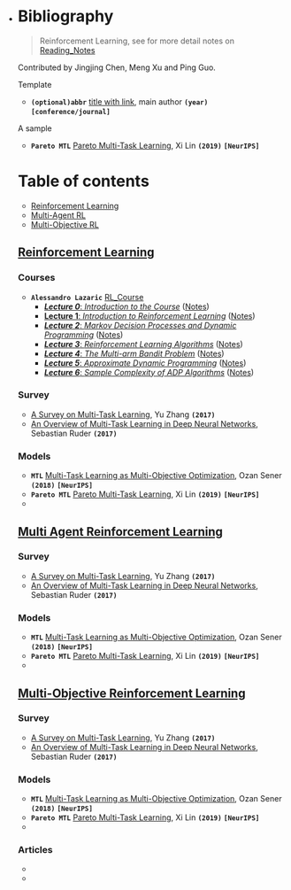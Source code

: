 
- # Bibliography

  > Reinforcement Learning, see for more detail notes on [Reading_Notes](./Reading_Notes.md)

  Contributed by Jingjing Chen, Meng Xu and Ping Guo.

  

  Template

  - **`(optional)abbr`** [title with link](https://arxiv.org/), main author **`(year)`** **`[conference/journal]`**

  A sample

  - **`Pareto MTL`** [Pareto Multi-Task Learning](https://arxiv.org/abs/1912.12854), Xi Lin **`(2019)`** **`[NeurIPS]`**

  

  # Table of contents

  - [Reinforcement Learning](#RL)
  - [Multi-Agent RL](#Multi-Agent-RL)
  - [Multi-Objective RL](#Multi-Objective-RL)

  ## [Reinforcement Learning](#Table-of-contents)

  ### Courses

  - **`Alessandro Lazaric`** [RL_Course](http://researchers.lille.inria.fr/~lazaric/Webpage/MVA-RL_Course14.html)
    - [***Lecture 0***: *Introduction to the Course*](http://researchers.lille.inria.fr/~lazaric/Webpage/MVA-RL_Course16_files/slides-course-ext.pdf) ([Notes](http://researchers.lille.inria.fr/~lazaric/Webpage/MVA-RL_Course14_files/notes-course.pdf))
    - [**Lecture 1**: *Introduction to Reinforcement Learning*](http://researchers.lille.inria.fr/~lazaric/Webpage/MVA-RL_Course14_files/slides-lecture-01-handout.pdf) ([Notes](http://researchers.lille.inria.fr/~lazaric/Webpage/MVA-RL_Course14_files/notes-lecture-01.pdf))
    - [***Lecture 2***: *Markov Decision Processes and Dynamic Programming*](http://researchers.lille.inria.fr/~lazaric/Webpage/MVA-RL_Course14_files/slides-lecture-02-handout.pdf) ([Notes](http://researchers.lille.inria.fr/~lazaric/Webpage/MVA-RL_Course14_files/notes-lecture-02.pdf))
    - [***Lecture 3***: *Reinforcement Learning Algorithms*](http://researchers.lille.inria.fr/~lazaric/Webpage/MVA-RL_Course14_files/slides-lecture-03-handout.pdf) ([Notes](http://researchers.lille.inria.fr/~lazaric/Webpage/MVA-RL_Course14_files/notes-lecture-03.pdf))
    - [***Lecture 4***: *The Multi-arm Bandit Problem*](http://researchers.lille.inria.fr/~lazaric/Webpage/MVA-RL_Course14_files/slides-lecture-04.pdf) ([Notes](http://researchers.lille.inria.fr/~lazaric/Webpage/MVA-RL_Course14_files/notes-lecture-04.pdf))
    - [***Lecture 5***: *Approximate Dynamic Programming*](http://researchers.lille.inria.fr/~lazaric/Webpage/MVA-RL_Course14_files/slides-lecture-05-handout.pdf) ([Notes](http://researchers.lille.inria.fr/~lazaric/Webpage/MVA-RL_Course14_files/notes-lecture-05.pdf))
    - [***Lecture 6***: *Sample Complexity of ADP Algorithms*](http://researchers.lille.inria.fr/~lazaric/Webpage/MVA-RL_Course14_files/slides-lecture-06-handout.pdf) ([Notes](http://researchers.lille.inria.fr/~lazaric/Webpage/MVA-RL_Course14_files/notes-lecture-05.pdf))

  ### Survey

  - [A Survey on Multi-Task Learning](https://arxiv.org/abs/1707.08114), Yu Zhang **`(2017)`**
  - [An Overview of Multi-Task Learning in Deep Neural Networks](https://arxiv.org/abs/1706.05098), Sebastian Ruder **`(2017)`**

  ### Models

  - **`MTL`** [Multi-Task Learning as Multi-Objective Optimization](https://arxiv.org/abs/1810.04650), Ozan Sener **`(2018)`** **`[NeurIPS]`**
  - **`Pareto MTL`** [Pareto Multi-Task Learning](https://arxiv.org/abs/1912.12854), Xi Lin **`(2019)`** **`[NeurIPS]`**
  - 

  ## 

  ## [Multi Agent Reinforcement Learning](#Table-of-contents)

  ### Survey

  - [A Survey on Multi-Task Learning](https://arxiv.org/abs/1707.08114), Yu Zhang **`(2017)`**
  - [An Overview of Multi-Task Learning in Deep Neural Networks](https://arxiv.org/abs/1706.05098), Sebastian Ruder **`(2017)`**

  ### Models

  - **`MTL`** [Multi-Task Learning as Multi-Objective Optimization](https://arxiv.org/abs/1810.04650), Ozan Sener **`(2018)`** **`[NeurIPS]`**
  - **`Pareto MTL`** [Pareto Multi-Task Learning](https://arxiv.org/abs/1912.12854), Xi Lin **`(2019)`** **`[NeurIPS]`**
  - 

  ## [Multi-Objective Reinforcement Learning](#Table-of-contents)

  ### Survey

  - [A Survey on Multi-Task Learning](https://arxiv.org/abs/1707.08114), Yu Zhang **`(2017)`**
  - [An Overview of Multi-Task Learning in Deep Neural Networks](https://arxiv.org/abs/1706.05098), Sebastian Ruder **`(2017)`**

  ### Models

  - **`MTL`** [Multi-Task Learning as Multi-Objective Optimization](https://arxiv.org/abs/1810.04650), Ozan Sener **`(2018)`** **`[NeurIPS]`**
  - **`Pareto MTL`** [Pareto Multi-Task Learning](https://arxiv.org/abs/1912.12854), Xi Lin **`(2019)`** **`[NeurIPS]`**
  - 

  ### Articles

  - 

  - 
